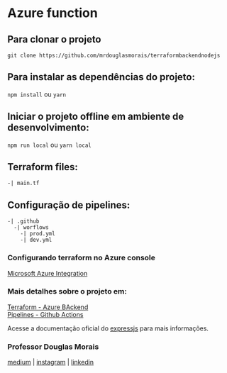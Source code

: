 # Azure function

## Para clonar o projeto
`git clone https://github.com/mrdouglasmorais/terraformbackendnodejs`

## Para instalar as dependências do projeto:
`npm install` ou `yarn`

## Iniciar o projeto offline em ambiente de desenvolvimento:
`npm run local` ou `yarn local`


## Terraform files:
```
-| main.tf
```

## Configuração de pipelines:
```
-| .github
  -| worflows
    -| prod.yml
    -| dev.yml
```

### Configurando terraform no Azure console
[Microsoft Azure Integration](https://docs.microsoft.com/en-us/azure/developer/terraform/get-started-cloud-shell-bash?tabs=bash)

### Mais detalhes sobre o projeto em:
[Terraform - Azure BAckend](https://medium.com/@mr.douglasmorais23/terraform-a-final-de-contas-o-que-%C3%A9-918f8dcfd09c) <br>
[Pipelines - Github Actions](https://medium.com/@mr.douglasmorais23/pipeline-web-app-com-terraform-e-github-actions-5e423dfd894d) <br>

Acesse a documentação oficial do [expressjs](https://expressjs.com/pt-br/) para mais informações.

### Professor Douglas Morais
[medium](https://medium.com/@mr.douglasmorais23) | 
[instagram](https://www.instagram.com/douglasmorais) | 
[linkedin](https://www.linkedin.com/in/douglasmoraisdev)